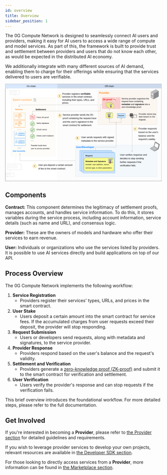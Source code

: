 ```yaml
---
id: overview
title: Overview
sidebar_position: 1
---
```


The 0G Compute Network is designed to seamlessly connect AI users and providers, making it easy for AI users to access a wide range of compute and model services. As part of this, the framework is built to provide trust and settlement between providers and users that do not know each other, as would be expected in the distributed AI economy.

We additionally integrate with many different sources of AI demand, enabling them to charge for their offerings while ensuring that the services delivered to users are verifiable.

![architecture](./architecture.png)

## Components

**Contract:** This component determines the legitimacy of settlement proofs, manages accounts, and handles service information. To do this, it stores variables during the service process, including account information, service details (such as name and URL), and consensus logic.

**Provider:** These are the owners of models and hardware who offer their services to earn revenue.

**User:** Individuals or organizations who use the services listed by providers. It is possible to use AI services directly and build applications on top of our API.

## Process Overview

The 0G Compute Network implements the following workflow:

1. **Service Registration**
   - Providers register their services' types, URLs, and prices in the smart contract.
2. **User Stake**
   - Users deposit a certain amount into the smart contract for service fees. If the accumulated charges from user requests exceed their deposit, the provider will stop responding.
3. **Request Submission**
   - Users or developers send requests, along with metadata and signatures, to the service provider.
4. **Provider Response**
   - Providers respond based on the user's balance and the request's validity.
5. **Settlement and Verification**
   - Providers generate a [zero-knowledge proof (ZK-proof)](https://github.com/0glabs/0g-zk-settlement-server?tab=readme-ov-file) and submit it to the smart contract for verification and settlement.
6. **User Verification**
   - Users verify the provider's response and can stop requests if the verification fails.

This brief overview introduces the foundational workflow. For more detailed steps, please refer to the full documentation.

## Get Involved

If you're interested in becoming a **Provider**, please refer to [the Provider section](./provider.md) for detailed guidelines and requirements.

If you wish to leverage provider services to develop your own projects, relevant resources are available in [the Developer SDK section](./developer-sdk).

For those looking to directly access services from a **Provider**, more information can be found in [the Marketplace section](./marketplace.md).
